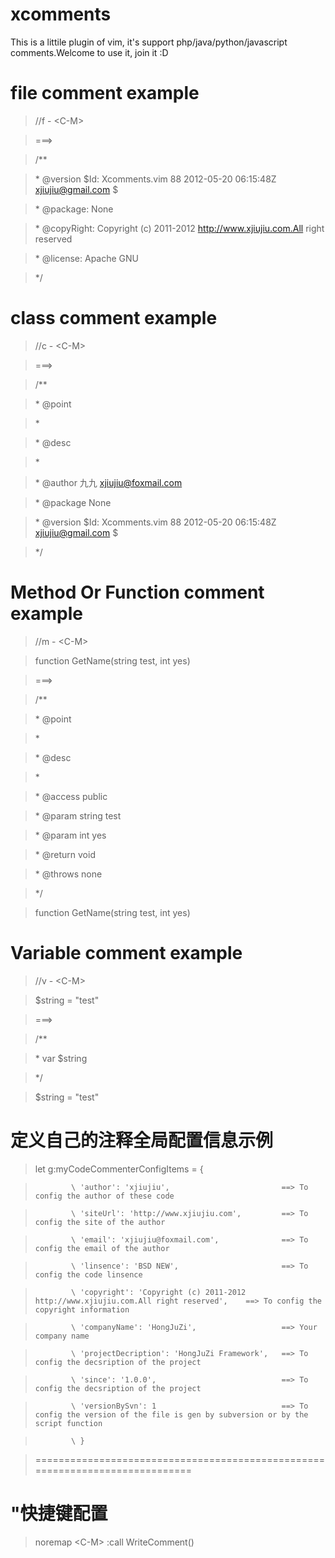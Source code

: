 xcomments
=========

This is a littile plugin of vim, it's support php/java/python/javascript comments.Welcome to use it, join it :D

# file comment example
> //f - &lt;C-M&gt; 

> ===>

> /**

>  \* @version $Id: Xcomments.vim 88 2012-05-20 06:15:48Z xjiujiu@gmail.com $

>  \* @package: None

>  \* @copyRight: Copyright (c) 2011-2012 http://www.xjiujiu.com.All right reserved

>  \* @license: Apache GNU

>  \*/

>  

# class comment example
> //c - &lt;C-M&gt;

>  ===>

> /**

>  \* @point

>  \* 

>  \* @desc

>  \* 

>  \* @author 九九 <xjiujiu@foxmail.com>

>  \* @package None

>  \* @version $Id: Xcomments.vim 88 2012-05-20 06:15:48Z xjiujiu@gmail.com $

>  \*/

>  

# Method Or Function comment example
> //m - &lt;C-M&gt;

> function GetName(string test, int yes)

> ===>

> /**

>  \* @point

>  \* 

>  \* @desc

>  \* 

>  \* @access public

>  \* @param string test

>  \* @param int yes

>  \* @return void

>  \* @throws none

>  \*/

> function GetName(string test, int yes)



# Variable comment example
> //v - &lt;C-M&gt;

> $string     = "test"

> ===>

> /**

>  \* var $string     

>  \*/

> $string     = "test"

> 

# 定义自己的注释全局配置信息示例
> let g:myCodeCommenterConfigItems  = {

>             \ 'author': 'xjiujiu',                         ==> To config the author of these code 

>             \ 'siteUrl': 'http://www.xjiujiu.com',         ==> To config the site of the author 

>             \ 'email': 'xjiujiu@foxmail.com',              ==> To config the email of the author 

>             \ 'linsence': 'BSD NEW',                       ==> To config the code linsence 

>             \ 'copyright': 'Copyright (c) 2011-2012 http://www.xjiujiu.com.All right reserved',    ==> To config the copyright information 

>             \ 'companyName': 'HongJuZi',                   ==> Your company name 

>             \ 'projectDecription': 'HongJuZi Framework',   ==> To config the decsription of the project 

>             \ 'since': '1.0.0',                            ==> To config the decsription of the project 

>             \ 'versionBySvn': 1                            ==> To config the version of the file is gen by subversion or by the script function

>             \ }

> 

> =============================================================================

>  

>

# "快捷键配置
> noremap &lt;C-M&gt;  :call WriteComment()<CR>
